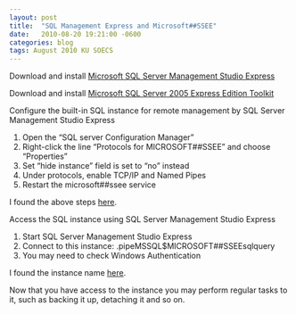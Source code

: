 ```yaml
---
layout: post
title:  "SQL Management Express and Microsoft##SSEE"
date:   2010-08-20 19:21:00 -0600
categories: blog
tags: August 2010 KU SOECS
---
```

Download and install [Microsoft SQL Server Management Studio Express](http://www.microsoft.com/downloads/en/results.aspx?freetext=Microsoft+SQL+Server+Management+Studio+Express&displaylang=en&stype=s_basic)

Download and install [Microsoft SQL Server 2005 Express Edition Toolkit](http://www.microsoft.com/downloads/en/results.aspx?freetext=Microsoft+SQL+Server+2005+Express+Edition+Toolkit&displaylang=en&stype=s_basic)

Configure the built-in SQL instance for remote management by SQL Server Management Studio Express

1. Open the “SQL server Configuration Manager”
2. Right-click the line “Protocols for MICROSOFT##SSEE” and choose “Properties”
3. Set “hide instance” field is set to “no” instead
4. Under protocols, enable TCP/IP and Named Pipes
5. Restart the microsoft##ssee service

I found the above steps [here](http://channel9.msdn.com/forums/TechOff/255490-How-to-connect-MICROSOFTSSEE/).

Access the SQL instance using SQL Server Management Studio Express

1. Start SQL Server Management Studio Express
2. Connect to this instance: \.pipeMSSQL$MICROSOFT##SSEEsqlquery
3. You may need to check Windows Authentication

I found the instance name [here](http://channel9.msdn.com/forums/TechOff/255490-How-to-connect-MICROSOFTSSEE/?CommentID=463066).

Now that you have access to the instance you may perform regular tasks to it, such as backing it up, detaching it and so on.
